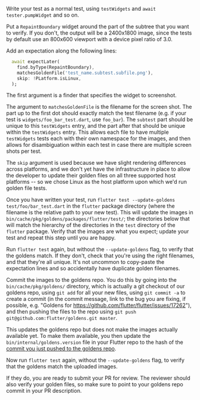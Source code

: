 Write your test as a normal test, using `testWidgets` and `await tester.pumpWidget` and so on.

Put a `RepaintBoundary` widget around the part of the subtree that you want to verify. If you don't, the output will be a 2400x1800 image, since the tests by default use an 800x600 viewport with a device pixel ratio of 3.0.

Add an expectation along the following lines:

```dart
  await expectLater(
    find.byType(RepaintBoundary),
    matchesGoldenFile('test_name.subtest.subfile.png'),
    skip: !PLatform.isLinux,
  );
```

The first argument is a finder that specifies the widget to screenshot.

The argument to `matchesGoldenFile` is the filename for the screen shot. The part up to the first dot should exactly match the test filename (e.g. if your test is `widgets/foo_bar_test.dart`, use `foo_bar`). The `subtest` part should be unique to this `testWidgets` entry, and the part after that should be unique within the `testWidgets` entry. This allows each file to have multiple `testWidgets` tests each with their own namespace for the images, and then allows for disambiguation within each test in case there are multiple screen shots per test.

The `skip` argument is used because we have slight rendering differences across platforms, and we don't yet have the infrastructure in place to allow the developer to update their golden files on all three supported host platforms -- so we chose Linux as the host platform upon which we'd run golden file tests.

Once you have written your test, run `flutter test --update-goldens test/foo/bar_test.dart` in the `flutter` package directory (where the filename is the relative path to your new test). This will update the images in `bin/cache/pkg/goldens/packages/flutter/test/`; the directories below that will match the hierarchy of the directories in the `test` directory of the `flutter` package. Verify that the images are what you expect; update your test and repeat this step until you are happy.

Run `flutter test` again, but without the `--update-goldens` flag, to verify that the goldens match. If they don't, check that you're using the right filenames, and that they're all unique. It's not uncommon to copy-paste the expectation lines and so accidentally have duplicate golden filenames.

Commit the images to the goldens repo. You do this by going into the `bin/cache/pkg/goldens/` directory, which is actually a git checkout of our goldens repo, using `git add` for all your new files, using `git commit -a` to create a commit (in the commit message, link to the bug you are fixing, if possible, e.g. "Goldens for https://github.com/flutter/flutter/issues/17262"), and then pushing the files to the repo using `git push git@github.com:flutter/goldens.git master`.

This updates the goldens repo but does not make the images actually available yet. To make them available, you then update the `bin/internal/goldens.version` file in your Flutter repo to the hash of the [commit you just pushed to the goldens repo](https://github.com/flutter/goldens/commits/master).

Now run `flutter test` again, without the `--update-goldens` flag, to verify that the goldens match the uploaded images.

If they do, you are ready to submit your PR for review. The reviewer should also verify your golden files, so make sure to point to your goldens repo commit in your PR description.